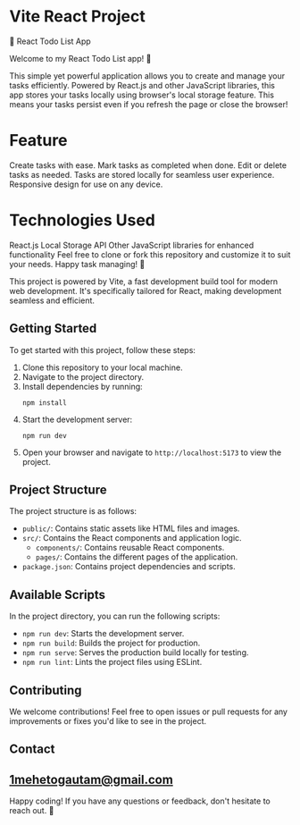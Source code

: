 
# Vite React Project
📝 React Todo List App

Welcome to my React Todo List app! 🎉

This simple yet powerful application allows you to create and manage your tasks efficiently. Powered by React.js and other JavaScript libraries, this app stores your tasks locally using browser's local storage feature. This means your tasks persist even if you refresh the page or close the browser!

# Feature

Create tasks with ease.
Mark tasks as completed when done.
Edit or delete tasks as needed.
Tasks are stored locally for seamless user experience.
Responsive design for use on any device.

# Technologies Used
React.js
Local Storage API
Other JavaScript libraries for enhanced functionality
Feel free to clone or fork this repository and customize it to suit your needs. Happy task managing! 🚀

This project is powered by Vite, a fast development build tool for modern web development. It's specifically tailored for React, making development seamless and efficient.

## Getting Started

To get started with this project, follow these steps:

1. Clone this repository to your local machine.
2. Navigate to the project directory.
3. Install dependencies by running:
   ```
   npm install
   ```
4. Start the development server:
   ```
   npm run dev
   ```
5. Open your browser and navigate to `http://localhost:5173` to view the project.

## Project Structure

The project structure is as follows:

- `public/`: Contains static assets like HTML files and images.
- `src/`: Contains the React components and application logic.
  - `components/`: Contains reusable React components.
  - `pages/`: Contains the different pages of the application.
- `package.json`: Contains project dependencies and scripts.

## Available Scripts

In the project directory, you can run the following scripts:

- `npm run dev`: Starts the development server.
- `npm run build`: Builds the project for production.
- `npm run serve`: Serves the production build locally for testing.
- `npm run lint`: Lints the project files using ESLint.

## Contributing

We welcome contributions! Feel free to open issues or pull requests for any improvements or fixes you'd like to see in the project.

## Contact
1mehetogautam@gmail.com
---

Happy coding! If you have any questions or feedback, don't hesitate to reach out. 🚀

